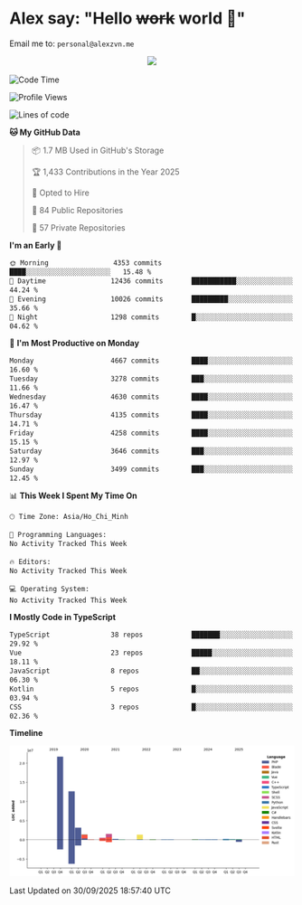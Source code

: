 # Alex say: "Hello ~~work~~ world 🐾"
Email me to: `personal@alexzvn.me`


<p align=center>
  <a href="https://skillicons.dev">
    <img src="https://skillicons.dev/icons?i=ts,js,php,nodejs,bun,vue,nuxt,react,svelte,tauri,laravel,rust,mongodb,docker,electron,redis,rabbitmq,tailwind,git,cloudflare,elysia,mysql,nginx,rollupjs,sentry,ubuntu,yarn,html,css,vite" />
  </a>
</p>

<!--START_SECTION:waka-->
![Code Time](http://img.shields.io/badge/Code%20Time-1%2C066%20hrs%2055%20mins-blue)

![Profile Views](http://img.shields.io/badge/Profile%20Views-11-blue)

![Lines of code](https://img.shields.io/badge/From%20Hello%20World%20I%27ve%20Written-43.6%20million%20lines%20of%20code-blue)

**🐱 My GitHub Data** 

> 📦 1.7 MB Used in GitHub's Storage 
 > 
> 🏆 1,433 Contributions in the Year 2025
 > 
> 💼 Opted to Hire
 > 
> 📜 84 Public Repositories 
 > 
> 🔑 57 Private Repositories 
 > 
**I'm an Early 🐤** 

```text
🌞 Morning                4353 commits        ████░░░░░░░░░░░░░░░░░░░░░   15.48 % 
🌆 Daytime                12436 commits       ███████████░░░░░░░░░░░░░░   44.24 % 
🌃 Evening                10026 commits       █████████░░░░░░░░░░░░░░░░   35.66 % 
🌙 Night                  1298 commits        █░░░░░░░░░░░░░░░░░░░░░░░░   04.62 % 
```
📅 **I'm Most Productive on Monday** 

```text
Monday                   4667 commits        ████░░░░░░░░░░░░░░░░░░░░░   16.60 % 
Tuesday                  3278 commits        ███░░░░░░░░░░░░░░░░░░░░░░   11.66 % 
Wednesday                4630 commits        ████░░░░░░░░░░░░░░░░░░░░░   16.47 % 
Thursday                 4135 commits        ████░░░░░░░░░░░░░░░░░░░░░   14.71 % 
Friday                   4258 commits        ████░░░░░░░░░░░░░░░░░░░░░   15.15 % 
Saturday                 3646 commits        ███░░░░░░░░░░░░░░░░░░░░░░   12.97 % 
Sunday                   3499 commits        ███░░░░░░░░░░░░░░░░░░░░░░   12.45 % 
```


📊 **This Week I Spent My Time On** 

```text
🕑︎ Time Zone: Asia/Ho_Chi_Minh

💬 Programming Languages: 
No Activity Tracked This Week

🔥 Editors: 
No Activity Tracked This Week

💻 Operating System: 
No Activity Tracked This Week
```

**I Mostly Code in TypeScript** 

```text
TypeScript               38 repos            ███████░░░░░░░░░░░░░░░░░░   29.92 % 
Vue                      23 repos            █████░░░░░░░░░░░░░░░░░░░░   18.11 % 
JavaScript               8 repos             ██░░░░░░░░░░░░░░░░░░░░░░░   06.30 % 
Kotlin                   5 repos             █░░░░░░░░░░░░░░░░░░░░░░░░   03.94 % 
CSS                      3 repos             █░░░░░░░░░░░░░░░░░░░░░░░░   02.36 % 
```



**Timeline**

![Lines of Code chart](https://raw.githubusercontent.com/alexzvn/alexzvn/main/assets/bar_graph.png)


 Last Updated on 30/09/2025 18:57:40 UTC
<!--END_SECTION:waka-->
